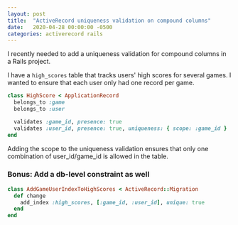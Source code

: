 ```yaml
---
layout: post
title:  "ActiveRecord uniqueness validation on compound columns"
date:   2020-04-28 00:00:00 -0500
categories: activerecord rails
---
```

I recently needed to add a uniqueness validation for compound columns in a Rails project.

I have a `high_scores` table that tracks users' high scores for several games. I wanted to ensure that each user only had one record per game.

```ruby
class HighScore < ApplicationRecord
  belongs_to :game
  belongs_to :user

  validates :game_id, presence: true
  validates :user_id, presence: true, uniqueness: { scope: :game_id }
end
```

Adding the scope to the uniqueness validation ensures that only one combination of user_id/game_id is allowed in the table.

### Bonus: Add a db-level constraint as well

```ruby
class AddGameUserIndexToHighScores < ActiveRecord::Migration
  def change
    add_index :high_scores, [:game_id, :user_id], unique: true
  end
end
```
